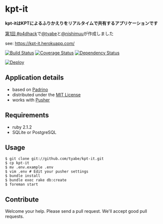 # kpt-it

__kpt-itはKPTによるふりかえりをリアルタイムで共有するアプリケーションです__

[第1回 #p4dhack](https://github.com/prog4designer/hackathon1st/wiki)で[@tyabe](http://twitter.com/tyabe)と[@nishimuu](http://twitter.com/nishimuu)が作成しました

see: https://kpt-it.herokuapp.com/

[![Build Status](https://travis-ci.org/tyabe/kpt-it.png?branch=master)](https://travis-ci.org/tyabe/kpt-it)
[![Coverage Status](https://coveralls.io/repos/tyabe/kpt-it/badge.png?branch=master)](https://coveralls.io/r/tyabe/kpt-it?branch=master)
[![Dependency Status](https://gemnasium.com/tyabe/kpt-it.png)](https://gemnasium.com/tyabe/kpt-it)

[![Deploy](https://www.herokucdn.com/deploy/button.png)](https://heroku.com/deploy)

## Application details
* based on [Padrino](http://www.padrinorb.com/)
* distributed under the [MIT License](http://tyabe.mit-license.org/)
* works with [Pusher](http://pusher.com/)

## Requirements
* ruby 2.1.2
* SQLite or PostgreSQL

## Usage
```
$ git clone git://github.com/tyabe/kpt-it.git
$ cp kpt-it
$ mv .env.example .env
$ vim .env # Edit your pusher settings
$ bundle install
$ bundle exec rake db:create
$ foreman start
```

## Contribute
Welcome your help. Please send a pull request. We'll accept good pull requests.
